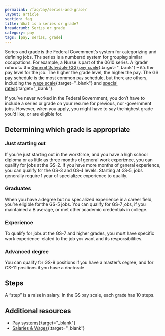 ```yaml
---
permalink: /faq/pay/series-and-grade/
layout: article
section: faq
title: What is a series or grade?
breadcrumb: Series or grade
category: pay
tags: [pay, series, grade]
---
```


Series and grade is the Federal Government’s system for categorizing and defining jobs. The series  is a numbered system for grouping similar occupations.  For example, a Nurse is part of the 0610 series.  A ‘grade’ refers to the [General Schedule (GS) pay scale](https://www.opm.gov/policy-data-oversight/pay-leave/salaries-wages/){:target="_blank"} – it’s the pay level for the job.  The higher the grade level, the higher the pay. The GS pay schedule is the most common pay schedule, but there are others, including the [wage scale](https://www.opm.gov/policy-data-oversight/pay-leave/pay-systems/federal-wage-system/){:target="_blank"} and [special rates](https://www.opm.gov/policy-data-oversight/pay-leave/pay-systems/special-rates-requests/){:target="_blank"}.

If you’ve never worked in the Federal Government, you don’t have to include a series or grade on your resume for previous, non-government jobs. However, when you apply, you might have to say the highest grade you’d like, or are eligible for.

## Determining which grade is appropriate

### Just starting out

If you’re just starting out in the workforce, and you have a high school diploma or as little as three months of general work experience, you can qualify for jobs at the GS-2.  If you have more months of general experience, you can qualify for the GS-3 and GS-4 levels. Starting at GS-5, jobs generally require 1 year of specialized experience to qualify.

### Graduates

When you have a degree but no specialized experience in a career field, you’re eligible for the GS-5 jobs. You can qualify for GS-7 jobs, if you maintained a B average, or met other academic credentials in college.

### Experience

To qualify for jobs at the GS-7 and higher grades, you must have specific work experience related to the job you want and its responsibilities.

### Advanced degree

You can qualify for GS-9 positions if you have a master’s degree, and for GS-11 positions if you have a doctorate.

## Steps

A “step” is a raise in salary. In the GS pay scale, each grade has 10 steps.

## Additional resources

* [Pay systems](https://www.opm.gov/policy-data-oversight/pay-leave/pay-systems/){:target="_blank"}
* [Salaries & Wages](https://www.opm.gov/policy-data-oversight/pay-leave/salaries-wages/){:target="_blank"}

